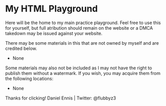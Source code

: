 # My HTML Playground
Here will be the home to my main practice playground. Feel free to use this for yourself, but full atribution should remain on the website or a DMCA takedown may be issued against your website.

There may be some materials in this that are not owned by myself and are credited below.
- None

Some materials may also not be included as I may not have the right to publish them without a watermark. If you wish, you may acquire them from the following locations:
- None


Thanks for clicking!
Daniel Ennis | Twitter: @flubbyz3
